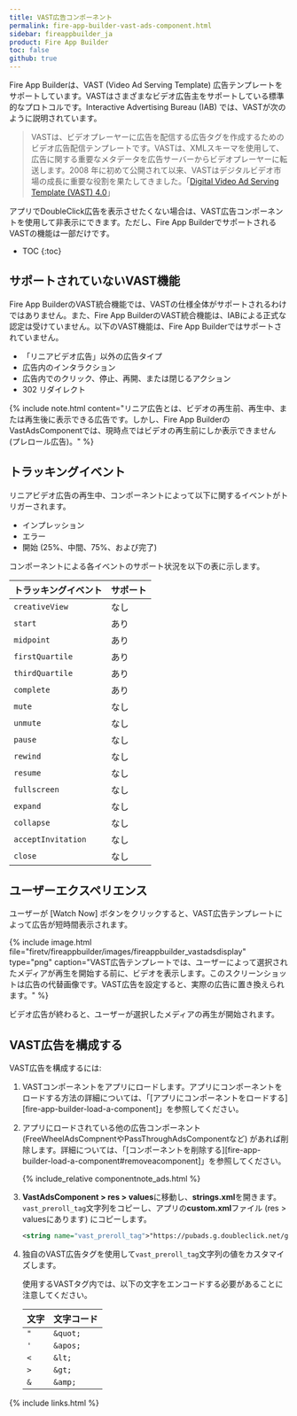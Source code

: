```yaml
---
title: VAST広告コンポーネント
permalink: fire-app-builder-vast-ads-component.html
sidebar: fireappbuilder_ja
product: Fire App Builder
toc: false
github: true
---
```


<style>
table.small {
max-width: 300px;
}
</style>


Fire App Builderは、VAST (Video Ad Serving Template) 広告テンプレートをサポートしています。VASTはさまざまなビデオ広告主をサポートしている標準的なプロトコルです。Interactive Advertising Bureau (IAB) では、VASTが次のように説明されています。

>VASTは、ビデオプレーヤーに広告を配信する広告タグを作成するためのビデオ広告配信テンプレートです。VASTは、XMLスキーマを使用して、広告に関する重要なメタデータを広告サーバーからビデオプレーヤーに転送します。2008 年に初めて公開されて以来、VASTはデジタルビデオ市場の成長に重要な役割を果たしてきました。「[Digital Video Ad Serving Template (VAST) 4.0](http://www.iab.com/guidelines/digital-video-ad-serving-template-vast-4-0/)」

アプリでDoubleClick広告を表示させたくない場合は、VAST広告コンポーネントを使用して非表示にできます。ただし、Fire App BuilderでサポートされるVASTの機能は一部だけです。

* TOC
{:toc}

## サポートされていないVAST機能

Fire App BuilderのVAST統合機能では、VASTの仕様全体がサポートされるわけではありません。また、Fire App BuilderのVAST統合機能は、IABによる正式な認定は受けていません。以下のVAST機能は、Fire App Builderではサポートされていません。

*  「リニアビデオ広告」以外の広告タイプ
*  広告内のインタラクション
*  広告内でのクリック、停止、再開、または閉じるアクション
*  302 リダイレクト

{% include note.html content="リニア広告とは、ビデオの再生前、再生中、または再生後に表示できる広告です。しかし、Fire App BuilderのVastAdsComponentでは、現時点ではビデオの再生前にしか表示できません (プレロール広告)。" %}

## トラッキングイベント

リニアビデオ広告の再生中、コンポーネントによって以下に関するイベントがトリガーされます。

*  インプレッション
*  エラー
*  開始 (25%、中間、75%、および完了)

コンポーネントによる各イベントのサポート状況を以下の表に示します。

<table>
  <thead>
    <tr>
      <th>トラッキングイベント</th>
      <th>サポート</th>
    </tr>
  </thead>
  <tbody>
    <tr>
      <td><code class="highlighter-rouge">creativeView</code></td>
      <td>なし</td>
    </tr>
    <tr>
      <td><code class="highlighter-rouge">start</code></td>
      <td>あり</td>
    </tr>
    <tr>
      <td><code class="highlighter-rouge">midpoint</code></td>
      <td>あり</td>
    </tr>
    <tr>
      <td><code class="highlighter-rouge">firstQuartile</code></td>
      <td>あり</td>
    </tr>
    <tr>
      <td><code class="highlighter-rouge">thirdQuartile</code></td>
      <td>あり</td>
    </tr>
    <tr>
      <td><code class="highlighter-rouge">complete</code></td>
      <td>あり</td>
    </tr>
    <tr>
      <td><code class="highlighter-rouge">mute</code></td>
      <td>なし</td>
    </tr>
    <tr>
      <td><code class="highlighter-rouge">unmute</code></td>
      <td>なし</td>
    </tr>
    <tr>
      <td><code class="highlighter-rouge">pause</code></td>
      <td>なし</td>
    </tr>
    <tr>
      <td><code class="highlighter-rouge">rewind</code></td>
      <td>なし</td>
    </tr>
    <tr>
      <td><code class="highlighter-rouge">resume</code></td>
      <td>なし</td>
    </tr>
    <tr>
      <td><code class="highlighter-rouge">fullscreen</code></td>
      <td>なし</td>
    </tr>
    <tr>
      <td><code class="highlighter-rouge">expand</code></td>
      <td>なし</td>
    </tr>
    <tr>
      <td><code class="highlighter-rouge">collapse</code></td>
      <td>なし</td>
    </tr>
    <tr>
      <td><code class="highlighter-rouge">acceptInvitation</code></td>
      <td>なし</td>
    </tr>
    <tr>
      <td><code class="highlighter-rouge">close</code></td>
      <td>なし</td>
    </tr>
  </tbody>
</table>

## ユーザーエクスペリエンス

ユーザーが [Watch Now] ボタンをクリックすると、VAST広告テンプレートによって広告が短時間表示されます。

{% include image.html file="firetv/fireappbuilder/images/fireappbuilder_vastadsdisplay" type="png" caption="VAST広告テンプレートでは、ユーザーによって選択されたメディアが再生を開始する前に、ビデオを表示します。このスクリーンショットは広告の代替画像です。VAST広告を設定すると、実際の広告に置き換えられます。" %}

ビデオ広告が終わると、ユーザーが選択したメディアの再生が開始されます。

## VAST広告を構成する

VAST広告を構成するには:

1.  VASTコンポーネントをアプリにロードします。アプリにコンポーネントをロードする方法の詳細については、「[アプリにコンポーネントをロードする][fire-app-builder-load-a-component]」を参照してください。
2.  アプリにロードされている他の広告コンポーネント (FreeWheelAdsCompnentやPassThroughAdsComponentなど) があれば削除します。詳細については、「[コンポーネントを削除する][fire-app-builder-load-a-component#removeacomponent]」を参照してください。

    {% include_relative componentnote_ads.html %}

2.  **VastAdsComponent > res > values**に移動し、**strings.xml**を開きます。`vast_preroll_tag`文字列をコピーし、アプリの**custom.xml**ファイル (res > valuesにあります) にコピーします。

    ```xml
    <string name="vast_preroll_tag">"https://pubads.g.doubleclick.net/gampad/ads?sz=640x480&amp;iu=/124319096/external/single_ad_samples&amp;ciu_szs=300x250&amp;impl=s&amp;gdfp_req=1&amp;env=vp&amp;output=vast&amp;unviewed_position_start=1&amp;cust_params=deployment%3Ddevsite%26sample_ct%3Dlinear&amp;correlator="</string>
    ```

3.  独自のVAST広告タグを使用して`vast_preroll_tag`文字列の値をカスタマイズします。

    使用するVASTタグ内では、以下の文字をエンコードする必要があることに注意してください。

    <table class="small">
      <thead>
        <tr>
          <th>文字</th>
          <th>文字コード</th>
        </tr>
      </thead>
      <tbody>
        <tr>
          <td><code class="highlighter-rouge">"</code></td>
          <td><code class="highlighter-rouge">&amp;quot;</code></td>
        </tr>
        <tr>
          <td><code class="highlighter-rouge">'</code></td>
          <td><code class="highlighter-rouge">&amp;apos;</code></td>
        </tr>
        <tr>
          <td><code class="highlighter-rouge">&lt;</code></td>
          <td><code class="highlighter-rouge">&amp;lt;</code></td>
        </tr>
        <tr>
          <td><code class="highlighter-rouge">&gt;</code></td>
          <td><code class="highlighter-rouge">&amp;gt;</code></td>
        </tr>
        <tr>
          <td><code class="highlighter-rouge">&amp;</code></td>
          <td><code class="highlighter-rouge">&amp;amp;</code></td>
        </tr>
      </tbody>
    </table>

{% include links.html %}
